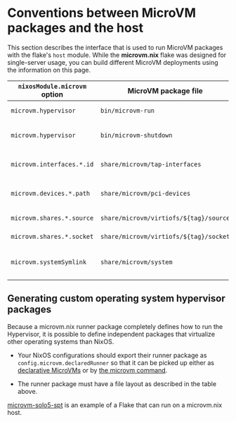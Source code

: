 # Conventions between MicroVM packages and the host

This section describes the interface that is used to run MicroVM
packages with the flake's `host` module. While the **microvm.nix**
flake was designed for single-server usage, you can build different
MicroVM deployments using the information on this page.


| `nixosModule.microvm` option | MicroVM package file                   | `nixosModules.host` systemd service | Description                                                                                   |
|------------------------------|----------------------------------------|-------------------------------------|-----------------------------------------------------------------------------------------------|
| `microvm.hypervisor`         | `bin/microvm-run`                      | `microvm@.service`                  | Start script for the main MicroVM process                                                     |
| `microvm.hypervisor`         | `bin/microvm-shutdown`                 | `microvm@.service`                  | Script for graceful shutdown of the MicroVM (i.e. triggering the power button)                |
| `microvm.interfaces.*.id`    | `share/microvm/tap-interfaces`         | `microvm-tap-interfaces@.service`   | Names of the tap network interfaces to setup for the proper user                              |
| `microvm.devices.*.path`     | `share/microvm/pci-devices`            | `microvm-pci-devices@.service`      | PCI devices that must be bound to the **vfio-pci** driver on the host                         |
| `microvm.shares.*.source`    | `share/microvm/virtiofs/${tag}/source` | `microvm-virtiofsd@.service`        | Source directory of a **virtiofs** instance by tag                                            |
| `microvm.shares.*.socket`    | `share/microvm/virtiofs/${tag}/socket` | `microvm-virtiofsd@.service`        | **virtiofsd** socket path by tag                                                              |
| `microvm.systemSymlink`      | `share/microvm/system`                 |                                     | `config.system.build.toplevel` symlink, used for comparing versions when running `microvm -l` |


## Generating custom operating system hypervisor packages

Because a microvm.nix runner package completely defines how to run the
Hypervisor, it is possible to define independent packages that
virtualize other operating systems than NixOS.

- Your NixOS configurations should export their runner package as
  `config.microvm.declaredRunner` so that it can be picked up either
  as [declarative MicroVMs](declarative.md) or by [the microvm
  command](microvm-command.md).

- The runner package must have a file layout as described in the table
  above.

[microvm-solo5-spt](https://github.com/microvm-nix/microvm-solo5-spt) is an
example of a Flake that can run on a microvm.nix host.
